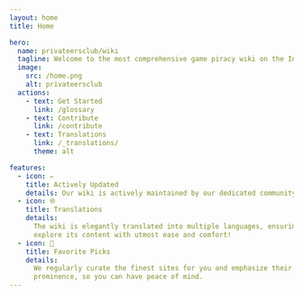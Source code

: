 ```yaml
---
layout: home
title: Home

hero:
  name: privateersclub/wiki
  tagline: Welcome to the most comprehensive game piracy wiki on the Internet.
  image:
    src: /home.png
    alt: privateersclub
  actions:
    - text: Get Started
      link: /glossary
    - text: Contribute
      link: /contribute
    - text: Translations
      link: /_translations/
      theme: alt

features:
  - icon: ✏️
    title: Actively Updated
    details: Our wiki is actively maintained by our dedicated community members.
  - icon: 🌐
    title: Translations
    details:
      The wiki is elegantly translated into multiple languages, ensuring you can
      explore its content with utmost ease and comfort!
  - icon: 🌟
    title: Favorite Picks
    details:
      We regularly curate the finest sites for you and emphasize their
      prominence, so you can have peace of mind.
---
```


<!-- <script setup> -->
<!-- import ChristmasCard from './.vitepress/theme/components/ChristmasCard.vue' -->
<!-- </script> -->

<!-- <ChristmasCard /> -->

